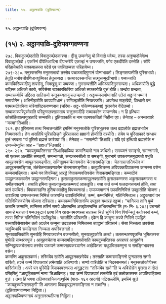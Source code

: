 ```yaml
---
title: १५. अट्ठानपाळि (दुतियवग्ग)

---
```

१५. अट्ठानपाळि (दुतियवग्ग)  


## (१५) २. अट्ठानपाळि-दुतियवग्गवण्णना

२७८. विवादुपच्छेदतोति विवादुपच्छेदकारणा। द्वीसु उप्पन्‍नेसु यो विवादो भवेय्य, तस्स अनुप्पादोयेवेत्थ विवादुपच्छेदो। एकस्मिं दीपेतिआदिना दीपन्तरेपि एकज्झं न उप्पज्‍जति, पगेव एकदीपेति दस्सेति। सोपि परिहायेथाति चक्‍कवाळस्स पदेसे एव पवत्तितब्बत्ता परिहायेय्य।  
२७९-२८०. मनुस्सत्तन्ति मनुस्सभावो तस्सेव पब्बज्‍जादिगुणानं योग्गभावतो। लिङ्गसम्पत्तीति पुरिसभावो। हेतूति मनोवचीपणिधानपुब्बिका हेतुसम्पदा। सत्थारदस्सनन्ति सत्थुसम्मुखीभावो। पब्बज्‍जाति कम्मकिरियवादीसु तापसेसु, भिक्खूसु वा पब्बज्‍जा। गुणसम्पत्तीति अभिञ्‍ञादिगुणसम्पदा। अधिकारोति बुद्धे उद्दिस्स अधिको कारो, सविसेसा उपकारकिरिया अधिको सक्‍कारोति वुत्तं होति। छन्दोव छन्दता, सम्मासम्बोधिं उद्दिस्स सातिसयो कत्तुकम्यताकुसलच्छन्दो। अट्ठधम्मसमोधानाति एतेसं अट्ठन्‍नं धम्मानं समायोगेन। अभिनीहारोति कायपणिधानं। समिज्झतीति निप्फज्‍जति। अयमेत्थ सङ्खेपो, वित्थारो पन परमत्थदीपनिया चरियापिटकवण्णनाय (चरिया॰ अट्ठ॰ पकिण्णककथा) वुत्तनयेन वेदितब्बो। सब्बाकारपरिपूरमेवाति परिपुण्णलक्खणताय सत्तुत्तमादीहि सब्बाकारेन सम्पन्‍नमेव। न हि इत्थिया कोसोहितवत्थगुय्हतादि सम्भवति। दुतियपकति च नाम पठमपकतितो निहीना एव। तेनेवाह – अनन्तरवारे ‘‘यस्मा’’तिआदि।  
२८१. इध पुरिसस्स तत्थ निब्बत्तनतोति इमस्मिं मनुस्सलोके पुरिसभूतस्स तत्थ ब्रह्मलोके ब्रह्मत्तभावेन निब्बत्तनतो। तेन असतिपि पुरिसलिङ्गे पुरिसाकारा ब्रह्मानो होन्तीति दस्सेति। तंयेव च पुरिसाकारं सन्धाय वुत्तं भगवता ‘‘यं पुरिसो ब्रह्मत्तं कारेय्या’’ति। तेनेवाह – ‘‘समानेपी’’तिआदि। यदि एवं इत्थियो ब्रह्मलोके न उप्पज्‍जेय्युन्ति आह – ‘‘ब्रह्मत्त’’न्तिआदि।  
२९०-२९५. ‘‘कायदुच्‍चरितस्सा’’तिआदिपाळिया कम्मनियामो नाम कथितो। समञ्‍जनं समङ्गो, समन्‍नागमो, सो एतस्स अत्थीति समङ्गी, समन्‍नागतो, समञ्‍जनसीलो वा समङ्गी, पुब्बभागे उपकरणसमुदायतो पभुति आयूहनवसेन आयूहनसमङ्गीता, सन्‍निट्ठापकचेतनावसेन चेतनासमङ्गिता। चेतनासन्ततिवसेन वा आयूहनसमङ्गिता, तंतंचेतनाक्खणवसेन चेतनासमङ्गीता। कतूपचितस्स अविपक्‍कविपाकस्स कम्मस्स वसेन कम्मसमङ्गिता। कम्मे पन विपच्‍चितुं आरद्धे विपाकप्पवत्तिवसेन विपाकसमङ्गिता। कम्मादीनं उपट्ठानकालवसेन उपट्ठानसमङ्गिता। कुसलाकुसलकम्मायूहनक्खणेति कुसलकम्मस्स अकुसलकम्मस्स च समीहनक्खणे। तथाति इमिना कुसलाकुसलकम्मपदं आकड्ढति। यथा कतं कम्मं फलदानसमत्थं होति, तथा कतं उपचितं। विपाकारहन्ति दुतियभवादीसु विपच्‍चनारहं। उप्पज्‍जमानानं उपपत्तिनिमित्तं उपट्ठातीति योजना। उपपत्तिया उप्पज्‍जनस्स निमित्तं कारणन्ति उपपत्तिनिमित्तं, कम्मं, कम्मनिमित्तं, गतिनिमित्तञ्‍च। अट्ठकथायं पन गतिनिमित्तवसेनेव योजना दस्सिता। कम्मकम्मनिमित्तानम्पि उपट्ठानं यथारहं दट्ठब्बं। ‘‘यानिस्स तानि पुब्बे कतानि कम्मानि, तानिस्स तस्मिं समये ओलम्बन्ति अज्झोलम्बन्ति अभिलम्बन्ति’’ति (म॰ नि॰ ३.२४८) वचनतो सायन्हे महन्तानं पब्बतकूटानं छाया विय आसन्‍नमरणस्स सत्तस्स चित्ते सुपिने विय विपच्‍चितुं कतोकासं कम्मं, तस्स निमित्तं गतिनिमित्तं उपतिट्ठतेव। चलतीति परिवत्तति। एकेन हि कम्मुना तज्‍जे निमित्ते उपट्ठिते पच्‍चयविसेसवसेन ततो अञ्‍ञेन कम्मुना तदञ्‍ञस्स निमित्तस्स उपट्ठानं परिवत्तनं। सेसा निच्‍चला अवसेसा चतुब्बिधापि समङ्गिता निच्‍चला अपरिवत्तनतो।  
सुनखवाजिकोति सुनखेहि मिगवाजवसेन वजनसीलो, सुनखलुद्दकोति अत्थो। तलसन्थरणपूजन्ति भूमितलस्स पुप्फेहि सन्थरणपूजं। आयूहनचेतना कम्मसमङ्गितावसेनाति कायदुच्‍चरितस्स अपरापरं आयूहनेन सन्‍निट्ठापकचेतनाय तस्सेव पकप्पने कम्मक्खयकरञाणेन अखेपितत्ता यथूपचितकम्मुना च समङ्गिभावस्स वसेन।  
कम्मन्ति अकुसलकम्मं। तस्मिंयेव खणेति आयूहनक्खणेयेव। तस्साति कम्मसमङ्गिनो पुग्गलस्स सग्गो वारितो, तञ्‍चे कम्मं विपाकवारं लभेय्याति अधिप्पायो। सग्गो वारितोति च निदस्सनमत्तं। मनुस्सलोकोपिस्स वारितोवाति। अपरे पन पुरिमेहि विपाकावरणस्स अनुद्धटत्ता ‘‘तस्मिंयेव खणे’’ति च अविसेसेन वुत्तत्ता तं दोसं परिहरितुं ‘‘आयूहितकम्मं नामा’’तिआदिमाह। यदा कम्मं विपाकवारं लभतीति इदं कतोकासस्स अप्पटिबाहियत्ता वुत्तं । तथा हि भगवा ततियपाराजिकवत्थुस्मिं (पारा॰ १६२ आदयो) पटिसल्‍लीयि, इमस्मिं सुत्ते ‘‘कायदुच्‍चरितसमङ्गी’’ति आगतत्ता विपाकूपट्ठानसमङ्गिता न लब्भन्ति।  
(दुतियवग्गवण्णना निट्ठिता।)  
अट्ठानपाळिवण्णनायं अनुत्तानत्थदीपना निट्ठिता।  